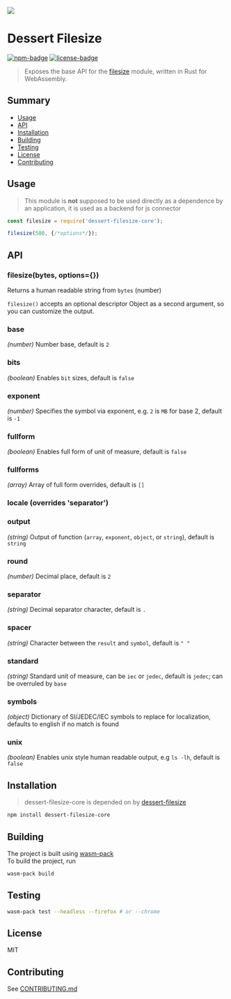 [![](https://user-images.githubusercontent.com/25987204/78205790-10b0c680-74d8-11ea-9767-5bb93e920044.png)](https://dessert.dev/)

Dessert Filesize
============

[![npm-badge]][npm-url]
[![license-badge]][license]

[npm-badge]: https://img.shields.io/npm/v/dessert-filesize-core.svg
[npm-url]: https://www.npmjs.org/package/dessert-filesize-core
[license-badge]: https://img.shields.io/github/license/dessert-wasm/dessert-filesize-core
[license]: LICENSE_MIT


> Exposes the base API for the [filesize] module, written in Rust for WebAssembly.

[filesize]: https://github.com/dessert-wasm/dessert-filesize


## Summary
* [Usage](#usage)
* [API](#api)
* [Installation](#installation)
* [Building](#building)
* [Testing](#testing)
* [License](#license)
* [Contributing](#contributing)


## Usage

> This module is **not** supposed to be used directly as a dependence by an application, it is used as a backend for js connector

```js
const filesize = require('dessert-filesize-core');

filesize(500, {/*options*/});
```

## API

### filesize(bytes, options={})

Returns a human readable string from `bytes` (number)

`filesize()` accepts an optional descriptor Object as a second argument, so you can customize the output.

### base
_*(number)*_ Number base, default is `2`

### bits
_*(boolean)*_ Enables `bit` sizes, default is `false`

### exponent
_*(number)*_ Specifies the symbol via exponent, e.g. `2` is `MB` for base 2, default is `-1`

### fullform
_*(boolean)*_ Enables full form of unit of measure, default is `false`

### fullforms
_*(array)*_ Array of full form overrides, default is `[]`

### locale (overrides 'separator')

### output
_*(string)*_ Output of function (`array`, `exponent`, `object`, or `string`), default is `string`

### round
_*(number)*_ Decimal place, default is `2`

### separator
_*(string)*_ Decimal separator character, default is `.`

### spacer
_*(string)*_ Character between the `result` and `symbol`, default is `" "`

### standard
_*(string)*_ Standard unit of measure, can be `iec` or `jedec`, default is `jedec`; can be overruled by `base`

### symbols
_*(object)*_ Dictionary of SI/JEDEC/IEC symbols to replace for localization, defaults to english if no match is found

### unix
_*(boolean)*_ Enables unix style human readable output, e.g `ls -lh`, default is `false`


## Installation

> dessert-filesize-core is depended on by [dessert-filesize](https://github.com/dessert-wasm/dessert-filesize)
```sh
npm install dessert-filesize-core
```

## Building
The project is built using [wasm-pack]  
To build the project, run

[wasm-pack]: https://github.com/rustwasm/wasm-pack
```sh
wasm-pack build
```

## Testing

```sh
wasm-pack test --headless --firefox # or --chrome
```

## License
MIT

## Contributing
See [CONTRIBUTING.md](CONTRIBUTING.md)
